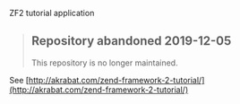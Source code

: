 ZF2 tutorial application

> ## Repository abandoned 2019-12-05
>
> This repository is no longer maintained.

See [http://akrabat.com/zend-framework-2-tutorial/](http://akrabat.com/zend-framework-2-tutorial/)